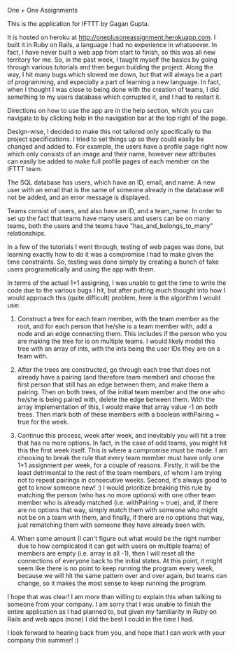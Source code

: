 One + One Assignments

This is the application for IFTTT by Gagan Gupta. 

It is hosted on heroku at http://oneplusoneassignment.herokuapp.com. I built it in Ruby on Rails, a language I had no experience in whatsoever. In fact, I have never built a web app from start to finish, so this was all new territory for me. So, in the past week, I taught myself the basics by going through various tutorials and then begun building the project. Along the way, I hit many bugs which slowed me down, but that will always be a part of programming, and especially a part of learning a new language. In fact, when I thought I was close to being done with the creation of teams, I did something to my users database which corrupted it, and I had to restart it. 

Directions on how to use the app are in the help section, which you can navigate to by clicking help in the navigation bar at the top right of the page. 

Design-wise, I decided to make this not tailored only specifically to the project specifications. I tried to set things up so they could easily be changed and added to. For example, the users have a profile page right now which only consists of an image and their name, however new attributes can easily be added to make full profile pages of each member on the IFTTT team. 

The SQL database has users, which have an ID, email, and name. A new user with an email that is the same of someone already in the database will not be added, and an error message is displayed. 

Teams consist of users, and also have an ID, and a team_name. In order to set up the fact that teams have many users and users can be on many teams, both the users and the teams have "has_and_belongs_to_many" relationships. 

In a few of the tutorials I went through, testing of web pages was done, but learning exactly how to do it was a compromise I had to make given the time constraints. So, testing was done simply by creating a bunch of fake users programatically and using the app with them. 

In terms of the actual 1+1 assigning, I was unable to get the time to write the code due to the various bugs I hit, but after putting much thought into how I would approach this (quite difficult) problem, here is the algorithm I would use: 

1) Construct a tree for each team member, with the team member as the root, and for each person that he/she is a team member with, add a node and an edge connecting them. This includes if the person who you are making the tree for is on multiple teams. I would likely model this tree with an array of ints, with the ints being the user IDs they are on a team with. 

2) After the trees are constructed, go through each tree that does not already have a pairing (and therefore team member) and choose the first person that still has an edge between them, and make them a pairing. Then on both trees, of the initial team member and the one who he/she is being paired with, delete the edge between them. With the array implementation of this, I would make that array value -1 on both trees. Then mark both of these members with a boolean withPairing = true for the week. 

3) Continue this process, week after week, and inevitably you will hit a tree that has no more options. In fact, in the case of odd teams, you might hit this the first week itself. This is where a compromise must be made. I am choosing to break the rule that every team member must have only one 1+1 assignment per week, for a couple of reasons. Firstly, it will be the least detrimental to the rest of the team members, of whom I am trying not to repeat pairings in consecutive weeks. Second, it's always good to get to know someone new! :) I would prioritize breaking this rule by matching the person (who has no more options) with one other team member who is already matched (i.e. withPairing = true), and, if there are no options that way, simply match them with someone who might not be on a team with them, and finally, if there are no options that way, just rematching them with someone they have already been with. 

4) When some amount (I can't figure out what would be the right number due to how complicated it can get with users on multiple teams) of members are empty (i.e. array is all -1), then I will reset all the connections of everyone back to the initial states. At this point, it might seem like there is no point to keep running the program every week, because we will hit the same pattern over and over again, but teams can change, so it makes the most sense to keep running the program. 

I hope that was clear! I am more than willing to explain this when talking to someone from your company. I am sorry that I was unable to finish the entire application as I had planned to, but given my familiarity in Ruby on Rails and web apps (none) I did the best I could in the time I had. 

I look forward to hearing back from you, and hope that I can work with your company this summer! :)

